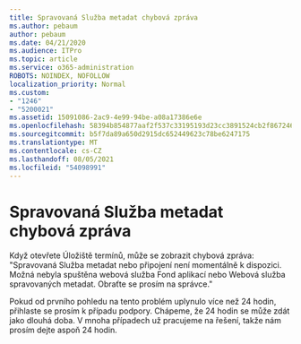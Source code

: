 ```yaml
---
title: Spravovaná Služba metadat chybová zpráva
ms.author: pebaum
author: pebaum
ms.date: 04/21/2020
ms.audience: ITPro
ms.topic: article
ms.service: o365-administration
ROBOTS: NOINDEX, NOFOLLOW
localization_priority: Normal
ms.custom:
- "1246"
- "5200021"
ms.assetid: 15091086-2ac9-4e99-94be-a08a17386e6e
ms.openlocfilehash: 58394b854877aaf2f537c33195193d23cc3891524cb2f867246ba4bf5f9e73a0
ms.sourcegitcommit: b5f7da89a650d2915dc652449623c78be6247175
ms.translationtype: MT
ms.contentlocale: cs-CZ
ms.lasthandoff: 08/05/2021
ms.locfileid: "54098991"
---
```

# <a name="managed-metadata-service-error-message"></a>Spravovaná Služba metadat chybová zpráva

Když otevřete Úložiště termínů, může se zobrazit chybová zpráva: "Spravovaná Služba metadat nebo připojení není momentálně k dispozici. Možná nebyla spuštěna webová služba Fond aplikací nebo Webová služba spravovaných metadat. Obraťte se prosím na správce."
  
Pokud od prvního pohledu na tento problém uplynulo více než 24 hodin, přihlaste se prosím k případu podpory. Chápeme, že 24 hodin se může zdát jako dlouhá doba. V mnoha případech už pracujeme na řešení, takže nám prosím dejte aspoň 24 hodin.
  